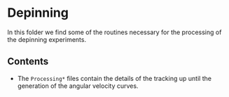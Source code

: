 # Depinning 

In this folder we find some of the routines necessary for the processing of the depinning experiments.

## Contents 
* The `Processing*` files contain the details of the tracking up until the generation of the angular velocity curves. 
